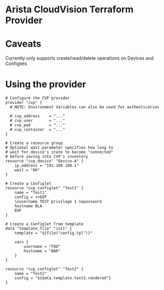 # Arista CloudVision Terraform Provider

# Caveats

Currently only supports create/read/delete operations on Devices and Configlets

# Using the provider

```
# Configure the CVP provider
provider "cvp" {
  # NOTE: Environment Variables can also be used for authentication

  # cvp_address    = "..."
  # cvp_user       = "..."
  # cvp_pwd        = "..."
  # cvp_container  = "..."
}

# Create a resource group
# Optional wait parameter specifies how long to 
# wait for device's state to become "connected"
# before saving into CVP's inventory
resource "cvp_device" "Device-A" {
    ip_address = "192.168.100.1"
    wait = "60"
}

# Create a Configlet
resource "cvp_configlet" "Test1" {
    name = "Test1"
    config = <<EOF
    \nusername TEST privilege 1 nopassword
    hostname BLA
    EOF
}

# Create a Configlet from template
data "template_file" "init" {
    template = "${file("config.tpl")}"

    vars {
        username = "FOO"
        hostname = "BAR"
    }
} 

resource "cvp_configlet" "Test2" {
    name = "Test2"
    config = "${data.template.test2.rendered"}
}

```